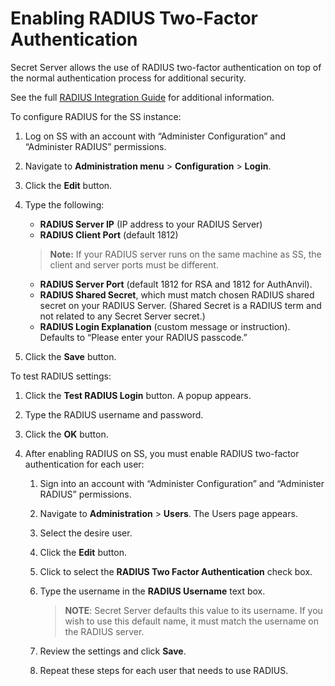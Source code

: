 [title]: # (Enabling RADIUS Two-Factor Authentication)
[tags]: # (Authentication, Credentials, RADIUS, 2FA)
[priority]: #

# Enabling RADIUS Two-Factor Authentication

Secret Server allows the use of RADIUS two-factor authentication on top of the normal authentication process for additional security.

 See the full [RADIUS Integration Guide](https://updates.thycotic.net/secretserver/documents/SS_INT_RADIUS.pdf) for additional information.

To configure RADIUS for the SS instance:

1. Log on SS with an account with “Administer Configuration” and “Administer RADIUS” permissions.

1. Navigate to **Administration menu** > **Configuration** > **Login**.

1. Click the **Edit** button.

1. Type the following:

   - **RADIUS Server IP** (IP address to your RADIUS Server)
   - **RADIUS Client Port** (default 1812)

   > **Note:** If your RADIUS server runs on the same machine as SS, the client and server ports must be different.

   - **RADIUS Server Port** (default 1812 for RSA and 1812 for AuthAnvil).
   - **RADIUS Shared Secret**, which must match chosen RADIUS shared secret on your RADIUS Server. (Shared Secret is a RADIUS term and not related to any Secret Server secret.)
   - **RADIUS Login Explanation** (custom message or instruction). Defaults to “Please enter your RADIUS passcode.”

1. Click the **Save** button.

To test RADIUS settings:

1. Click the **Test RADIUS Login** button. A popup appears.

2. Type the RADIUS username and password.

2. Click the **OK** button.

2. After enabling RADIUS on SS, you must enable RADIUS two-factor authentication for each user:

   1. Sign into an account with “Administer Configuration” and “Administer RADIUS” permissions.

   1. Navigate to **Administration** > **Users**. The Users page appears.

   1. Select the desire user.

   1. Click the **Edit** button.

   1. Click to select the **RADIUS Two Factor Authentication** check box.

   1. Type the username in the **RADIUS Username** text box.

      > **NOTE**: Secret Server defaults this value to its username. If you wish to use this default name, it must match the username on the RADIUS server.

   1. Review the settings and click **Save**.

   1. Repeat these steps for each user that needs to use RADIUS.
